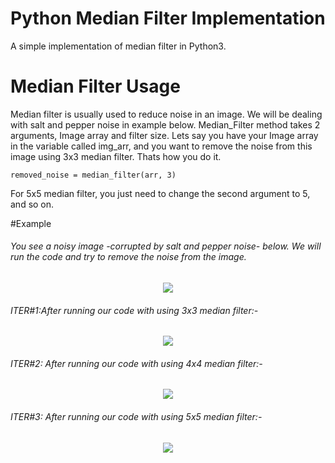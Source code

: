 # Python Median Filter Implementation
A simple implementation of median filter in Python3.

# Median Filter Usage
Median filter is usually used to reduce noise in an image. We will be dealing with salt and pepper noise in example below. Median_Filter method takes 2 arguments, Image array and filter size.
Lets say you have your Image array in the variable called img_arr, and you want to remove the noise from this image using 3x3 median filter. Thats how you do it.

```
removed_noise = median_filter(arr, 3)
```

For 5x5 median filter, you just need to change the second argument to 5, and so on.

#Example

###### You see a noisy image -corrupted by salt and pepper noise- below. We will run the code and try to remove the noise from the image. 

<p align="center"><img src="https://raw.githubusercontent.com/sidharthskumar/Python-Median-Filter/master/Screenshots/nn.png"/></p>

###### ITER#1:After running our code with using 3x3 median filter:-

<p align="center"><img src="https://raw.githubusercontent.com/sidharthskumar/Python-median-filter/tree/master/DRDOfinal/noisyimg0.jpeg"/></p>



###### ITER#2: After running our code with using 4x4 median filter:-

<p align="center"><img src="https://raw.githubusercontent.com/sidharthskumar/Python-median-filter/tree/master/DRDOfinal/noisyimg1.jpeg"/></p>

###### ITER#3: After running our code with using 5x5 median filter:-

<p align="center"><img src="https://raw.githubusercontent.com/sidharthskumar/Python-median-filter/tree/master/DRDOfinal/noisyimg2.jpeg"/></p>





